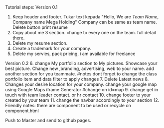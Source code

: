 Tutorial steps:
Version 0.1
1. Keep header and footer. Tukar text kepada "Hello, We are *Team Name*, Company name Mega Holding" Company can be same as team name. Delete button print resume
2. Copy about me 3 section. change to every one on the team. full detail there.
3. Delete my resume section.
4. Create a trademark for your company.
5. Delete my servies, pack pricing, i am available for freelance

Version 0.2
6. change My portfolio section to My pictures. Showcase your best picture. Change new ,branding, advertising, web to your name. add another section for you teammate. #notes dont forget to change the class portfolio item and data filter to apply changes
7. Delete Latest news
8. Changes your desire location for your company. change your google map using Google Maps iframe Generator #change on id=map
9. change get in touch with team leader contact. or hr contact
10. change footer to your created by your team
11. change the navbar accordingly to your section
12. Friendly notes: there are component to be used or recycle on component.html
    
Push to Master and send to github pages.
